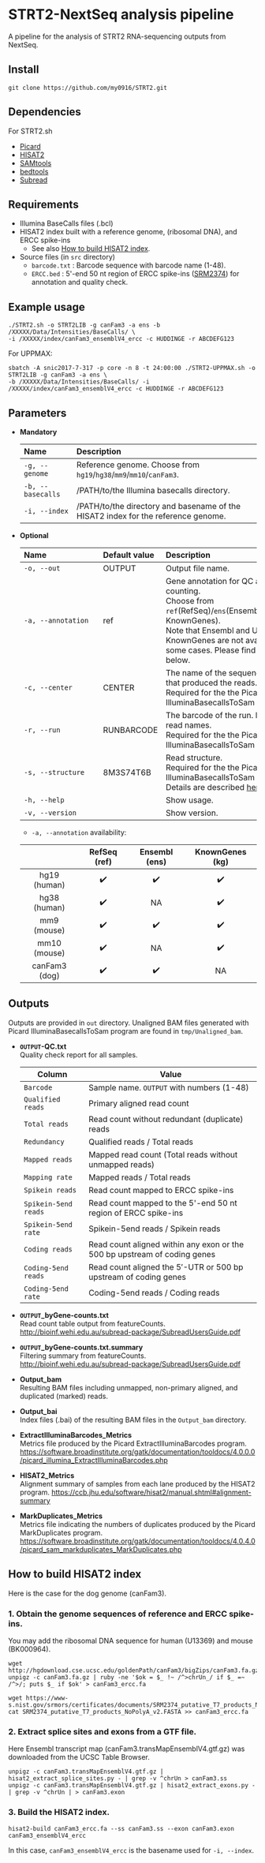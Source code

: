 # STRT2-NextSeq analysis pipeline

A pipeline for the analysis of STRT2 RNA-sequencing outputs from NextSeq.   

## Install
```
git clone https://github.com/my0916/STRT2.git
```
## Dependencies
For STRT2.sh
- [Picard](https://broadinstitute.github.io/picard/)
- [HISAT2](https://ccb.jhu.edu/software/hisat2/index.shtml)
- [SAMtools](http://samtools.sourceforge.net/)
- [bedtools](https://bedtools.readthedocs.io/en/latest/)
- [Subread](http://subread.sourceforge.net/)

## Requirements
- Illumina BaseCalls files (.bcl)
- HISAT2 index built with a reference genome, (ribosomal DNA), and ERCC spike-ins 
  - See also [How to build HISAT2 index](#How-to-build-HISAT2-index).
- Source files (in `src` directory)
  - `barcode.txt` : Barcode sequence with barcode name (1-48).
  - `ERCC.bed` : 5'-end 50 nt region of ERCC spike-ins ([SRM2374](https://www-s.nist.gov/srmors/view_detail.cfm?srm=2374)) for annotation and quality check.

## Example usage
```
./STRT2.sh -o STRT2LIB -g canFam3 -a ens -b /XXXXX/Data/Intensities/BaseCalls/ \
-i /XXXXX/index/canFam3_ensemblV4_ercc -c HUDDINGE -r ABCDEFG123
```
For UPPMAX:
```
sbatch -A snic2017-7-317 -p core -n 8 -t 24:00:00 ./STRT2-UPPMAX.sh -o STRT2LIB -g canFam3 -a ens \
-b /XXXXX/Data/Intensities/BaseCalls/ -i /XXXXX/index/canFam3_ensemblV4_ercc -c HUDDINGE -r ABCDEFG123 
```

## Parameters
- __Mandatory__

   | Name | Description |
   | :--- | :--- |
   | `-g, --genome` | Reference genome. Choose from `hg19`/`hg38`/`mm9`/`mm10`/`canFam3`. |
   | `-b, --basecalls` | /PATH/to/the Illumina basecalls directory.|
   | `-i, --index` | /PATH/to/the directory and basename of the HISAT2 index for the reference genome. |

- __Optional__

   | Name&nbsp;&nbsp;&nbsp;&nbsp;&nbsp;&nbsp;&nbsp;&nbsp;&nbsp;&nbsp;&nbsp;&nbsp;&nbsp;&nbsp;&nbsp;&nbsp;&nbsp;&nbsp;&nbsp;&nbsp;&nbsp;&nbsp;&nbsp;|Default value|Description|
   | :--- | :--- | :--- |
   | `-o, --out` | OUTPUT | Output file name.|
   | `-a, --annotation` | ref | Gene annotation for QC and counting. <br> Choose from `ref`(RefSeq)/`ens`(Ensembl)/`kg`(UCSC KnownGenes). <br>Note that Ensembl and UCSC KnownGenes are not available in some cases. Please find the details below.
   | `-c, --center ` | CENTER | The name of the sequencing center that produced the reads.<br>Required for the the Picard IlluminaBasecallsToSam program.|
   | `-r, --run` | RUNBARCODE | The barcode of the run. Prefixed to read names.<br>Required for the the Picard IlluminaBasecallsToSam program.|
   | `-s, --structure` | 8M3S74T6B | Read structure.<br>Required for the the Picard IlluminaBasecallsToSam program.<br>Details are described [here](https://software.broadinstitute.org/gatk/documentation/tooldocs/4.0.4.0/picard_illumina_IlluminaBasecallsToSam.php#--READ_STRUCTURE).|
   | `-h, --help`| | Show usage.|
   | `-v, --version`| | Show version.|
   
   - `-a, --annotation` availability:
   
    | | RefSeq (ref) | Ensembl (ens) | KnownGenes (kg) |
    | :---: | :---: | :---: | :---: |
    | hg19 (human) | :heavy_check_mark: | :heavy_check_mark: | :heavy_check_mark: |
    |  hg38 (human) | :heavy_check_mark: | NA | :heavy_check_mark: |
    | mm9 (mouse) | :heavy_check_mark: | :heavy_check_mark: | :heavy_check_mark: |
    | mm10 (mouse) | :heavy_check_mark: | NA | :heavy_check_mark: |
    | canFam3 (dog) | :heavy_check_mark: | :heavy_check_mark: | NA |
 
## Outputs
Outputs are provided in `out` directory.
Unaligned BAM files generated with Picard IlluminaBasecallsToSam program are found in `tmp/Unaligned_bam`.

- __`OUTPUT`-QC.txt__ <br>
Quality check report for all samples.

   | Column |Value|
   | ------------- | ------------- |
   |`Barcode` | Sample name. `OUTPUT` with numbers (1-48)|
   |`Qualified reads` | Primary aligned read count|	
   |`Total reads`| Read count without redundant (duplicate) reads|
   |`Redundancy` | Qualified reads / Total reads| 
   |`Mapped reads` | Mapped read count (Total reads without unmapped reads)|
   |`Mapping rate` | Mapped reads / Total reads|  
   |`Spikein reads` | Read count mapped to ERCC spike-ins|
   |`Spikein-5end reads` | Read count mapped to the 5'-end 50 nt region of ERCC spike-ins|
   |`Spikein-5end rate` | Spikein-5end reads / Spikein reads|
   |`Coding reads` | Read count aligned within any exon or the 500 bp upstream of coding genes|
   |`Coding-5end reads` | Read count aligned the 5′-UTR or 500 bp upstream of coding genes| 
   |`Coding-5end rate` | Coding-5end reads / Coding reads|

- __`OUTPUT`\_byGene-counts.txt__ <br>
Read count table output from featureCounts.
http://bioinf.wehi.edu.au/subread-package/SubreadUsersGuide.pdf

- __`OUTPUT`\_byGene-counts.txt.summary__ <br>
Filtering summary from featureCounts.
http://bioinf.wehi.edu.au/subread-package/SubreadUsersGuide.pdf

- __Output_bam__ <br>
Resulting BAM files including unmapped, non-primary aligned, and duplicated (marked) reads.

- __Output_bai__ <br>
Index files (.bai) of the resulting BAM files in the `Output_bam` directory.

- __ExtractIlluminaBarcodes_Metrics__ <br>
Metrics file produced by the Picard ExtractIlluminaBarcodes program.
https://software.broadinstitute.org/gatk/documentation/tooldocs/4.0.0.0/picard_illumina_ExtractIlluminaBarcodes.php

- __HISAT2_Metrics__ <br>
Alignment summary of samples from each lane produced by the HISAT2 program. 
https://ccb.jhu.edu/software/hisat2/manual.shtml#alignment-summary

- __MarkDuplicates_Metrics__ <br>
Metrics file indicating the numbers of duplicates produced by the Picard MarkDuplicates program.
https://software.broadinstitute.org/gatk/documentation/tooldocs/4.0.4.0/picard_sam_markduplicates_MarkDuplicates.php


## How to build HISAT2 index
Here is the case for the dog genome (canFam3).
### 1. Obtain the genome sequences of reference and ERCC spike-ins. 
You may add the ribosomal DNA sequence for human (U13369) and mouse (BK000964).
```
wget http://hgdownload.cse.ucsc.edu/goldenPath/canFam3/bigZips/canFam3.fa.gz
unpigz -c canFam3.fa.gz | ruby -ne '$ok = $_ !~ /^>chrUn_/ if $_ =~ /^>/; puts $_ if $ok' > canFam3_ercc.fa

wget https://www-s.nist.gov/srmors/certificates/documents/SRM2374_putative_T7_products_NoPolyA_v2.FASTA
cat SRM2374_putative_T7_products_NoPolyA_v2.FASTA >> canFam3_ercc.fa
```
### 2. Extract splice sites and exons from a GTF file.
Here Ensembl transcript map (canFam3.transMapEnsemblV4.gtf.gz) was downloaded from the UCSC Table Browser.
```
unpigz -c canFam3.transMapEnsemblV4.gtf.gz | hisat2_extract_splice_sites.py - | grep -v ^chrUn > canFam3.ss
unpigz -c canFam3.transMapEnsemblV4.gtf.gz | hisat2_extract_exons.py - | grep -v ^chrUn | > canFam3.exon
```
### 3. Build the HISAT2 index.
```
hisat2-build canFam3_ercc.fa --ss canFam3.ss --exon canFam3.exon canFam3_ensemblV4_ercc
```
In this case, `canFam3_ensemblV4_ercc` is the basename used for `-i, --index`.
